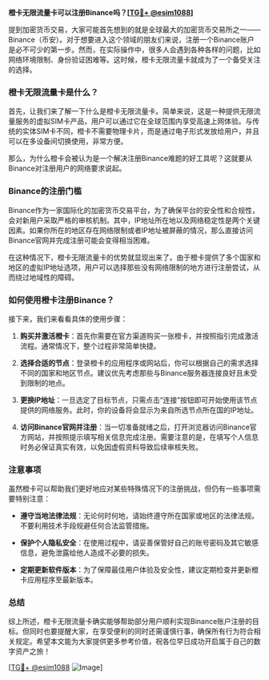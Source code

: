 **橙卡无限流量卡可以注册Binance吗？[[TG💪+ @esim1088](https://t.me/s/esim1088)]**

提到加密货币交易，大家可能首先想到的就是全球最大的加密货币交易所之一——Binance（币安）。对于想要进入这个领域的朋友们来说，注册一个Binance账户是必不可少的第一步。然而，在实际操作中，很多人会遇到各种各样的问题，比如网络环境限制、身份验证困难等。这时候，橙卡无限流量卡就成为了一个备受关注的选择。

### 橙卡无限流量卡是什么？

首先，让我们来了解一下什么是橙卡无限流量卡。简单来说，这是一种提供无限流量服务的虚拟SIM卡产品，用户可以通过它在全球范围内享受高速上网体验。与传统的实体SIM卡不同，橙卡不需要物理卡片，而是通过电子形式发放给用户，并且可以在多设备间切换使用，非常方便。

那么，为什么橙卡会被认为是一个解决注册Binance难题的好工具呢？这就要从Binance对注册用户的网络要求说起。

### Binance的注册门槛

Binance作为一家国际化的加密货币交易平台，为了确保平台的安全性和合规性，会对新用户采取严格的审核机制。其中，IP地址所在地以及网络稳定性是两个关键因素。如果你所在的地区存在网络限制或者IP地址被屏蔽的情况，那么直接访问Binance官网并完成注册可能会变得相当困难。

在这种情况下，橙卡无限流量卡的优势就显现出来了。由于橙卡提供了多个国家和地区的虚拟IP地址选项，用户可以选择那些没有网络限制的地方进行注册尝试，从而绕过地域性的障碍。

### 如何使用橙卡注册Binance？

接下来，我们来看看具体的使用步骤：

1. **购买并激活橙卡**：首先你需要在官方渠道购买一张橙卡，并按照指引完成激活流程。通常情况下，整个过程非常简单快捷。
   
2. **选择合适的节点**：登录橙卡的应用程序或网站后，你可以根据自己的需求选择不同的国家和地区节点。建议优先考虑那些与Binance服务器连接良好且未受到限制的地点。

3. **更换IP地址**：一旦选定了目标节点，只需点击“连接”按钮即可开始使用该节点提供的网络服务。此时，你的设备将会显示为来自所选节点所在国的IP地址。

4. **访问Binance官网并注册**：当一切准备就绪之后，打开浏览器访问Binance官方网站，并按照提示填写相关信息完成注册。需要注意的是，在填写个人信息时务必保证真实有效，以免因虚假资料导致后续审核失败。

### 注意事项

虽然橙卡可以帮助我们更好地应对某些特殊情况下的注册挑战，但仍有一些事项需要特别注意：

- **遵守当地法律法规**：无论何时何地，请始终遵守所在国家或地区的法律法规。不要利用技术手段规避任何合法监管措施。
  
- **保护个人隐私安全**：在使用过程中，请妥善保管好自己的账号密码及其它敏感信息，避免泄露给他人造成不必要的损失。

- **定期更新软件版本**：为了保障最佳用户体验及安全性，建议定期检查并更新橙卡应用程序至最新版本。

### 总结

综上所述，橙卡无限流量卡确实能够帮助部分用户顺利实现Binance账户注册的目标。但同时也要提醒大家，在享受便利的同时还需谨慎行事，确保所有行为符合相关规定。希望本文能为大家提供更多参考价值，祝各位早日成功开启属于自己的数字资产之旅！

[[TG💪+ @esim1088](https://t.me/s/esim1088) ![Image](https://i.postimg.cc/4NQfJmqS/Snipaste-2025-05-13-00-14-12.png)]